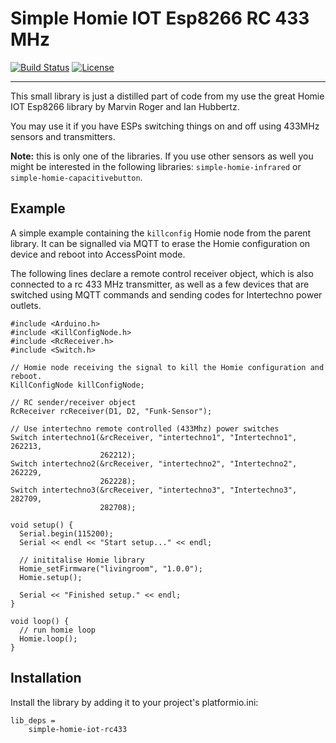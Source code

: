 # Simple Homie IOT Esp8266 RC 433 MHz
[![Build Status](https://travis-ci.org/swesteme/simple-homie-iot-rc433.svg?branch=develop)](https://travis-ci.org/swesteme/simple-homie-iot-rc433)
[![License](https://img.shields.io/badge/license-MIT-blue.svg)](https://raw.githubusercontent.com/swesteme/simple-homie-iot-rc433/develop/LICENSE)
__________

This small library is just a distilled part of code from my use the great Homie IOT Esp8266 library by Marvin Roger and Ian Hubbertz.

You may use it if you have ESPs switching things on and off using 433MHz sensors and transmitters.

**Note:** this is only one of the libraries. If you use other sensors as well you might be interested in the following libraries: `simple-homie-infrared` or `simple-homie-capacitivebutton`.

## Example
A simple example containing the `killconfig` Homie node from the parent library. It can be signalled via MQTT to erase the Homie configuration on device and reboot into AccessPoint mode.

The following lines declare a remote control receiver object, which is also connected to a rc 433 MHz transmitter, as well as a few devices that are switched using MQTT commands and sending codes for Intertechno power outlets.


```
#include <Arduino.h>
#include <KillConfigNode.h>
#include <RcReceiver.h>
#include <Switch.h>

// Homie node receiving the signal to kill the Homie configuration and reboot.
KillConfigNode killConfigNode;

// RC sender/receiver object
RcReceiver rcReceiver(D1, D2, "Funk-Sensor");

// Use intertechno remote controlled (433Mhz) power switches
Switch intertechno1(&rcReceiver, "intertechno1", "Intertechno1", 262213,
                    262212);
Switch intertechno2(&rcReceiver, "intertechno2", "Intertechno2", 262229,
                    262228);
Switch intertechno3(&rcReceiver, "intertechno3", "Intertechno3", 282709,
                    282708);

void setup() {
  Serial.begin(115200);
  Serial << endl << "Start setup..." << endl;

  // inititalise Homie library
  Homie_setFirmware("livingroom", "1.0.0");
  Homie.setup();

  Serial << "Finished setup." << endl;
}

void loop() {
  // run homie loop
  Homie.loop();
}
```

## Installation
Install the library by adding it to your project's platformio.ini:

```
lib_deps =
    simple-homie-iot-rc433
```
